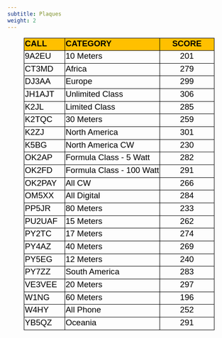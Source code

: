 ```yaml
---
subtitle: Plaques
weight: 2
---
```


<div align="center">
	<table border="0" cellpadding="0" cellspacing="0" width="429" style="border-collapse:
 collapse;width:322pt">
		<colgroup>
			<col width="92" style="width: 69pt">
			<col width="206" style="width: 155pt">
			<col width="131" style="width: 98pt">
		</colgroup>
		<tr height="25" style="height:19.05pt">
			<td height="25" align="left" width="92" style="height: 19.05pt; width: 69pt; font-size: 14.0pt; font-weight: 700; color: black; font-style: normal; text-decoration: none; font-family: Calibri, sans-serif; text-align: general; vertical-align: bottom; white-space: nowrap; border-left: 1.0pt solid windowtext; border-right: .5pt solid windowtext; border-top: 1.0pt solid windowtext; border-bottom: .5pt solid windowtext; padding-left: 1px; padding-right: 1px; padding-top: 1px; background: #FFC000">
			CALL</td>
			<td align="left" width="206" style="width: 155pt; font-size: 14.0pt; font-weight: 700; color: black; font-style: normal; text-decoration: none; font-family: Calibri, sans-serif; text-align: general; vertical-align: bottom; white-space: nowrap; border-left: medium none; border-right: .5pt solid windowtext; border-top: 1.0pt solid windowtext; border-bottom: .5pt solid windowtext; padding-left: 1px; padding-right: 1px; padding-top: 1px; background: #FFC000">
			CATEGORY</td>
			<td width="131" style="width: 98pt; font-size: 14.0pt; font-weight: 700; text-align: center; color: black; font-style: normal; text-decoration: none; font-family: Calibri, sans-serif; vertical-align: bottom; white-space: nowrap; border-left: medium none; border-right: 1.0pt solid windowtext; border-top: 1.0pt solid windowtext; border-bottom: .5pt solid windowtext; padding-left: 1px; padding-right: 1px; padding-top: 1px; background: #FFC000">
			SCORE</td>
		</tr>
		<tr height="25" style="height:19.05pt">
			<td height="25" align="left" style="height: 19.05pt; font-size: 14.0pt; color: black; font-weight: 400; font-style: normal; text-decoration: none; font-family: Calibri, sans-serif; text-align: general; vertical-align: bottom; white-space: nowrap; border-left: 1.0pt solid windowtext; border-right: .5pt solid windowtext; border-top: medium none; border-bottom: .5pt solid windowtext; padding-left: 1px; padding-right: 1px; padding-top: 1px">
			9A2EU</td>
			<td align="left" style="font-size: 14.0pt; color: black; font-weight: 400; font-style: normal; text-decoration: none; font-family: Calibri, sans-serif; text-align: general; vertical-align: bottom; white-space: nowrap; border-left: medium none; border-right: .5pt solid windowtext; border-top: medium none; border-bottom: .5pt solid windowtext; padding-left: 1px; padding-right: 1px; padding-top: 1px">
			10 Meters</td>
			<td style="font-size: 14.0pt; text-align: center; color: black; font-weight: 400; font-style: normal; text-decoration: none; font-family: Calibri, sans-serif; vertical-align: bottom; white-space: nowrap; border-left: medium none; border-right: 1.0pt solid windowtext; border-top: medium none; border-bottom: .5pt solid windowtext; padding-left: 1px; padding-right: 1px; padding-top: 1px">
			201</td>
		</tr>
		<tr height="25" style="height:19.05pt">
			<td height="25" align="left" style="height: 19.05pt; font-size: 14.0pt; color: black; font-weight: 400; font-style: normal; text-decoration: none; font-family: Calibri, sans-serif; text-align: general; vertical-align: bottom; white-space: nowrap; border-left: 1.0pt solid windowtext; border-right: .5pt solid windowtext; border-top: medium none; border-bottom: .5pt solid windowtext; padding-left: 1px; padding-right: 1px; padding-top: 1px">
			CT3MD</td>
			<td align="left" style="font-size: 14.0pt; color: black; font-weight: 400; font-style: normal; text-decoration: none; font-family: Calibri, sans-serif; text-align: general; vertical-align: bottom; white-space: nowrap; border-left: medium none; border-right: .5pt solid windowtext; border-top: medium none; border-bottom: .5pt solid windowtext; padding-left: 1px; padding-right: 1px; padding-top: 1px">
			Africa</td>
			<td style="font-size: 14.0pt; text-align: center; color: black; font-weight: 400; font-style: normal; text-decoration: none; font-family: Calibri, sans-serif; vertical-align: bottom; white-space: nowrap; border-left: medium none; border-right: 1.0pt solid windowtext; border-top: medium none; border-bottom: .5pt solid windowtext; padding-left: 1px; padding-right: 1px; padding-top: 1px">
			279</td>
		</tr>
		<tr height="25" style="height:19.05pt">
			<td height="25" align="left" style="height: 19.05pt; font-size: 14.0pt; color: black; font-weight: 400; font-style: normal; text-decoration: none; font-family: Calibri, sans-serif; text-align: general; vertical-align: bottom; white-space: nowrap; border-left: 1.0pt solid windowtext; border-right: .5pt solid windowtext; border-top: medium none; border-bottom: .5pt solid windowtext; padding-left: 1px; padding-right: 1px; padding-top: 1px">
			DJ3AA</td>
			<td align="left" style="font-size: 14.0pt; color: black; font-weight: 400; font-style: normal; text-decoration: none; font-family: Calibri, sans-serif; text-align: general; vertical-align: bottom; white-space: nowrap; border-left: medium none; border-right: .5pt solid windowtext; border-top: medium none; border-bottom: .5pt solid windowtext; padding-left: 1px; padding-right: 1px; padding-top: 1px">
			Europe</td>
			<td style="font-size: 14.0pt; text-align: center; color: black; font-weight: 400; font-style: normal; text-decoration: none; font-family: Calibri, sans-serif; vertical-align: bottom; white-space: nowrap; border-left: medium none; border-right: 1.0pt solid windowtext; border-top: medium none; border-bottom: .5pt solid windowtext; padding-left: 1px; padding-right: 1px; padding-top: 1px">
			299</td>
		</tr>
		<tr height="25" style="height:19.05pt">
			<td height="25" align="left" style="height: 19.05pt; font-size: 14.0pt; color: black; font-weight: 400; font-style: normal; text-decoration: none; font-family: Calibri, sans-serif; text-align: general; vertical-align: bottom; white-space: nowrap; border-left: 1.0pt solid windowtext; border-right: .5pt solid windowtext; border-top: medium none; border-bottom: .5pt solid windowtext; padding-left: 1px; padding-right: 1px; padding-top: 1px">
			JH1AJT</td>
			<td align="left" style="font-size: 14.0pt; color: black; font-weight: 400; font-style: normal; text-decoration: none; font-family: Calibri, sans-serif; text-align: general; vertical-align: bottom; white-space: nowrap; border-left: medium none; border-right: .5pt solid windowtext; border-top: medium none; border-bottom: .5pt solid windowtext; padding-left: 1px; padding-right: 1px; padding-top: 1px">
			Unlimited Class</td>
			<td style="font-size: 14.0pt; text-align: center; color: black; font-weight: 400; font-style: normal; text-decoration: none; font-family: Calibri, sans-serif; vertical-align: bottom; white-space: nowrap; border-left: medium none; border-right: 1.0pt solid windowtext; border-top: medium none; border-bottom: .5pt solid windowtext; padding-left: 1px; padding-right: 1px; padding-top: 1px">
			306</td>
		</tr>
		<tr height="25" style="height:19.05pt">
			<td height="25" align="left" style="height: 19.05pt; font-size: 14.0pt; color: black; font-weight: 400; font-style: normal; text-decoration: none; font-family: Calibri, sans-serif; text-align: general; vertical-align: bottom; white-space: nowrap; border-left: 1.0pt solid windowtext; border-right: .5pt solid windowtext; border-top: medium none; border-bottom: .5pt solid windowtext; padding-left: 1px; padding-right: 1px; padding-top: 1px">
			K2JL</td>
			<td align="left" style="font-size: 14.0pt; color: black; font-weight: 400; font-style: normal; text-decoration: none; font-family: Calibri, sans-serif; text-align: general; vertical-align: bottom; white-space: nowrap; border-left: medium none; border-right: .5pt solid windowtext; border-top: medium none; border-bottom: .5pt solid windowtext; padding-left: 1px; padding-right: 1px; padding-top: 1px">
			Limited Class</td>
			<td style="font-size: 14.0pt; text-align: center; color: black; font-weight: 400; font-style: normal; text-decoration: none; font-family: Calibri, sans-serif; vertical-align: bottom; white-space: nowrap; border-left: medium none; border-right: 1.0pt solid windowtext; border-top: medium none; border-bottom: .5pt solid windowtext; padding-left: 1px; padding-right: 1px; padding-top: 1px">
			285</td>
		</tr>
		<tr height="25" style="height:19.05pt">
			<td height="25" align="left" style="height: 19.05pt; font-size: 14.0pt; color: black; font-weight: 400; font-style: normal; text-decoration: none; font-family: Calibri, sans-serif; text-align: general; vertical-align: bottom; white-space: nowrap; border-left: 1.0pt solid windowtext; border-right: .5pt solid windowtext; border-top: medium none; border-bottom: .5pt solid windowtext; padding-left: 1px; padding-right: 1px; padding-top: 1px">
			K2TQC</td>
			<td align="left" style="font-size: 14.0pt; color: black; font-weight: 400; font-style: normal; text-decoration: none; font-family: Calibri, sans-serif; text-align: general; vertical-align: bottom; white-space: nowrap; border-left: medium none; border-right: .5pt solid windowtext; border-top: medium none; border-bottom: .5pt solid windowtext; padding-left: 1px; padding-right: 1px; padding-top: 1px">
			30 Meters</td>
			<td style="font-size: 14.0pt; text-align: center; color: black; font-weight: 400; font-style: normal; text-decoration: none; font-family: Calibri, sans-serif; vertical-align: bottom; white-space: nowrap; border-left: medium none; border-right: 1.0pt solid windowtext; border-top: medium none; border-bottom: .5pt solid windowtext; padding-left: 1px; padding-right: 1px; padding-top: 1px">
			259</td>
		</tr>
		<tr height="25" style="height:19.05pt">
			<td height="25" align="left" style="height: 19.05pt; font-size: 14.0pt; color: black; font-weight: 400; font-style: normal; text-decoration: none; font-family: Calibri, sans-serif; text-align: general; vertical-align: bottom; white-space: nowrap; border-left: 1.0pt solid windowtext; border-right: .5pt solid windowtext; border-top: medium none; border-bottom: .5pt solid windowtext; padding-left: 1px; padding-right: 1px; padding-top: 1px">
			K2ZJ</td>
			<td align="left" style="font-size: 14.0pt; color: black; font-weight: 400; font-style: normal; text-decoration: none; font-family: Calibri, sans-serif; text-align: general; vertical-align: bottom; white-space: nowrap; border-left: medium none; border-right: .5pt solid windowtext; border-top: medium none; border-bottom: .5pt solid windowtext; padding-left: 1px; padding-right: 1px; padding-top: 1px">
			North America</td>
			<td style="font-size: 14.0pt; text-align: center; color: black; font-weight: 400; font-style: normal; text-decoration: none; font-family: Calibri, sans-serif; vertical-align: bottom; white-space: nowrap; border-left: medium none; border-right: 1.0pt solid windowtext; border-top: medium none; border-bottom: .5pt solid windowtext; padding-left: 1px; padding-right: 1px; padding-top: 1px">
			301</td>
		</tr>
		<tr height="25" style="height:19.05pt">
			<td height="25" align="left" style="height: 19.05pt; font-size: 14.0pt; color: black; font-weight: 400; font-style: normal; text-decoration: none; font-family: Calibri, sans-serif; text-align: general; vertical-align: bottom; white-space: nowrap; border-left: 1.0pt solid windowtext; border-right: .5pt solid windowtext; border-top: medium none; border-bottom: .5pt solid windowtext; padding-left: 1px; padding-right: 1px; padding-top: 1px">
			K5BG</td>
			<td align="left" style="font-size: 14.0pt; color: black; font-weight: 400; font-style: normal; text-decoration: none; font-family: Calibri, sans-serif; text-align: general; vertical-align: bottom; white-space: nowrap; border-left: medium none; border-right: .5pt solid windowtext; border-top: medium none; border-bottom: .5pt solid windowtext; padding-left: 1px; padding-right: 1px; padding-top: 1px">
			North America CW</td>
			<td style="font-size: 14.0pt; text-align: center; color: black; font-weight: 400; font-style: normal; text-decoration: none; font-family: Calibri, sans-serif; vertical-align: bottom; white-space: nowrap; border-left: medium none; border-right: 1.0pt solid windowtext; border-top: medium none; border-bottom: .5pt solid windowtext; padding-left: 1px; padding-right: 1px; padding-top: 1px">
			230</td>
		</tr>
		<tr height="25" style="height:19.05pt">
			<td height="25" align="left" style="height: 19.05pt; font-size: 14.0pt; color: black; font-weight: 400; font-style: normal; text-decoration: none; font-family: Calibri, sans-serif; text-align: general; vertical-align: bottom; white-space: nowrap; border-left: 1.0pt solid windowtext; border-right: .5pt solid windowtext; border-top: medium none; border-bottom: .5pt solid windowtext; padding-left: 1px; padding-right: 1px; padding-top: 1px">
			OK2AP</td>
			<td align="left" style="font-size: 14.0pt; color: black; font-weight: 400; font-style: normal; text-decoration: none; font-family: Calibri, sans-serif; text-align: general; vertical-align: bottom; white-space: nowrap; border-left: medium none; border-right: .5pt solid windowtext; border-top: medium none; border-bottom: .5pt solid windowtext; padding-left: 1px; padding-right: 1px; padding-top: 1px">
			Formula Class - 5 Watt</td>
			<td style="font-size: 14.0pt; text-align: center; color: black; font-weight: 400; font-style: normal; text-decoration: none; font-family: Calibri, sans-serif; vertical-align: bottom; white-space: nowrap; border-left: medium none; border-right: 1.0pt solid windowtext; border-top: medium none; border-bottom: .5pt solid windowtext; padding-left: 1px; padding-right: 1px; padding-top: 1px">
			282</td>
		</tr>
		<tr height="25" style="height:19.05pt">
			<td height="25" align="left" style="height: 19.05pt; font-size: 14.0pt; color: black; font-weight: 400; font-style: normal; text-decoration: none; font-family: Calibri, sans-serif; text-align: general; vertical-align: bottom; white-space: nowrap; border-left: 1.0pt solid windowtext; border-right: .5pt solid windowtext; border-top: medium none; border-bottom: .5pt solid windowtext; padding-left: 1px; padding-right: 1px; padding-top: 1px">
			OK2FD</td>
			<td align="left" style="font-size: 14.0pt; color: black; font-weight: 400; font-style: normal; text-decoration: none; font-family: Calibri, sans-serif; text-align: general; vertical-align: bottom; white-space: nowrap; border-left: medium none; border-right: .5pt solid windowtext; border-top: medium none; border-bottom: .5pt solid windowtext; padding-left: 1px; padding-right: 1px; padding-top: 1px">
			Formula Class - 100 Watt</td>
			<td style="font-size: 14.0pt; text-align: center; color: black; font-weight: 400; font-style: normal; text-decoration: none; font-family: Calibri, sans-serif; vertical-align: bottom; white-space: nowrap; border-left: medium none; border-right: 1.0pt solid windowtext; border-top: medium none; border-bottom: .5pt solid windowtext; padding-left: 1px; padding-right: 1px; padding-top: 1px">
			291</td>
		</tr>
		<tr height="25" style="height:19.05pt">
			<td height="25" align="left" style="height: 19.05pt; font-size: 14.0pt; color: black; font-weight: 400; font-style: normal; text-decoration: none; font-family: Calibri, sans-serif; text-align: general; vertical-align: bottom; white-space: nowrap; border-left: 1.0pt solid windowtext; border-right: .5pt solid windowtext; border-top: medium none; border-bottom: .5pt solid windowtext; padding-left: 1px; padding-right: 1px; padding-top: 1px">
			OK2PAY</td>
			<td align="left" style="font-size: 14.0pt; color: black; font-weight: 400; font-style: normal; text-decoration: none; font-family: Calibri, sans-serif; text-align: general; vertical-align: bottom; white-space: nowrap; border-left: medium none; border-right: .5pt solid windowtext; border-top: medium none; border-bottom: .5pt solid windowtext; padding-left: 1px; padding-right: 1px; padding-top: 1px">
			All CW</td>
			<td style="font-size: 14.0pt; text-align: center; color: black; font-weight: 400; font-style: normal; text-decoration: none; font-family: Calibri, sans-serif; vertical-align: bottom; white-space: nowrap; border-left: medium none; border-right: 1.0pt solid windowtext; border-top: medium none; border-bottom: .5pt solid windowtext; padding-left: 1px; padding-right: 1px; padding-top: 1px">
			266</td>
		</tr>
		<tr height="25" style="height:19.05pt">
			<td height="25" align="left" style="height: 19.05pt; font-size: 14.0pt; color: black; font-weight: 400; font-style: normal; text-decoration: none; font-family: Calibri, sans-serif; text-align: general; vertical-align: bottom; white-space: nowrap; border-left: 1.0pt solid windowtext; border-right: .5pt solid windowtext; border-top: medium none; border-bottom: .5pt solid windowtext; padding-left: 1px; padding-right: 1px; padding-top: 1px">
			OM5XX</td>
			<td align="left" style="font-size: 14.0pt; color: black; font-weight: 400; font-style: normal; text-decoration: none; font-family: Calibri, sans-serif; text-align: general; vertical-align: bottom; white-space: nowrap; border-left: medium none; border-right: .5pt solid windowtext; border-top: medium none; border-bottom: .5pt solid windowtext; padding-left: 1px; padding-right: 1px; padding-top: 1px">
			All Digital</td>
			<td style="font-size: 14.0pt; text-align: center; color: black; font-weight: 400; font-style: normal; text-decoration: none; font-family: Calibri, sans-serif; vertical-align: bottom; white-space: nowrap; border-left: medium none; border-right: 1.0pt solid windowtext; border-top: medium none; border-bottom: .5pt solid windowtext; padding-left: 1px; padding-right: 1px; padding-top: 1px">
			284</td>
		</tr>
		<tr height="25" style="height:19.05pt">
			<td height="25" align="left" style="height: 19.05pt; font-size: 14.0pt; color: black; font-weight: 400; font-style: normal; text-decoration: none; font-family: Calibri, sans-serif; text-align: general; vertical-align: bottom; white-space: nowrap; border-left: 1.0pt solid windowtext; border-right: .5pt solid windowtext; border-top: medium none; border-bottom: .5pt solid windowtext; padding-left: 1px; padding-right: 1px; padding-top: 1px">
			PP5JR</td>
			<td align="left" style="font-size: 14.0pt; color: black; font-weight: 400; font-style: normal; text-decoration: none; font-family: Calibri, sans-serif; text-align: general; vertical-align: bottom; white-space: nowrap; border-left: medium none; border-right: .5pt solid windowtext; border-top: medium none; border-bottom: .5pt solid windowtext; padding-left: 1px; padding-right: 1px; padding-top: 1px">
			80 Meters</td>
			<td style="font-size: 14.0pt; text-align: center; color: black; font-weight: 400; font-style: normal; text-decoration: none; font-family: Calibri, sans-serif; vertical-align: bottom; white-space: nowrap; border-left: medium none; border-right: 1.0pt solid windowtext; border-top: medium none; border-bottom: .5pt solid windowtext; padding-left: 1px; padding-right: 1px; padding-top: 1px">
			233</td>
		</tr>
		<tr height="25" style="height:19.05pt">
			<td height="25" align="left" style="height: 19.05pt; font-size: 14.0pt; color: black; font-weight: 400; font-style: normal; text-decoration: none; font-family: Calibri, sans-serif; text-align: general; vertical-align: bottom; white-space: nowrap; border-left: 1.0pt solid windowtext; border-right: .5pt solid windowtext; border-top: medium none; border-bottom: .5pt solid windowtext; padding-left: 1px; padding-right: 1px; padding-top: 1px">
			PU2UAF</td>
			<td align="left" style="font-size: 14.0pt; color: black; font-weight: 400; font-style: normal; text-decoration: none; font-family: Calibri, sans-serif; text-align: general; vertical-align: bottom; white-space: nowrap; border-left: medium none; border-right: .5pt solid windowtext; border-top: medium none; border-bottom: .5pt solid windowtext; padding-left: 1px; padding-right: 1px; padding-top: 1px">
			15 Meters</td>
			<td style="font-size: 14.0pt; text-align: center; color: black; font-weight: 400; font-style: normal; text-decoration: none; font-family: Calibri, sans-serif; vertical-align: bottom; white-space: nowrap; border-left: medium none; border-right: 1.0pt solid windowtext; border-top: medium none; border-bottom: .5pt solid windowtext; padding-left: 1px; padding-right: 1px; padding-top: 1px">
			262</td>
		</tr>
		<tr height="25" style="height:19.05pt">
			<td height="25" align="left" style="height: 19.05pt; font-size: 14.0pt; color: black; font-weight: 400; font-style: normal; text-decoration: none; font-family: Calibri, sans-serif; text-align: general; vertical-align: bottom; white-space: nowrap; border-left: 1.0pt solid windowtext; border-right: .5pt solid windowtext; border-top: medium none; border-bottom: .5pt solid windowtext; padding-left: 1px; padding-right: 1px; padding-top: 1px">
			PY2TC</td>
			<td align="left" style="font-size: 14.0pt; color: black; font-weight: 400; font-style: normal; text-decoration: none; font-family: Calibri, sans-serif; text-align: general; vertical-align: bottom; white-space: nowrap; border-left: medium none; border-right: .5pt solid windowtext; border-top: medium none; border-bottom: .5pt solid windowtext; padding-left: 1px; padding-right: 1px; padding-top: 1px">
			17 Meters</td>
			<td style="font-size: 14.0pt; text-align: center; color: black; font-weight: 400; font-style: normal; text-decoration: none; font-family: Calibri, sans-serif; vertical-align: bottom; white-space: nowrap; border-left: medium none; border-right: 1.0pt solid windowtext; border-top: medium none; border-bottom: .5pt solid windowtext; padding-left: 1px; padding-right: 1px; padding-top: 1px">
			274</td>
		</tr>
		<tr height="25" style="height:19.05pt">
			<td height="25" align="left" style="height: 19.05pt; font-size: 14.0pt; color: black; font-weight: 400; font-style: normal; text-decoration: none; font-family: Calibri, sans-serif; text-align: general; vertical-align: bottom; white-space: nowrap; border-left: 1.0pt solid windowtext; border-right: .5pt solid windowtext; border-top: medium none; border-bottom: .5pt solid windowtext; padding-left: 1px; padding-right: 1px; padding-top: 1px">
			PY4AZ</td>
			<td align="left" style="font-size: 14.0pt; color: black; font-weight: 400; font-style: normal; text-decoration: none; font-family: Calibri, sans-serif; text-align: general; vertical-align: bottom; white-space: nowrap; border-left: medium none; border-right: .5pt solid windowtext; border-top: medium none; border-bottom: .5pt solid windowtext; padding-left: 1px; padding-right: 1px; padding-top: 1px">
			40 Meters</td>
			<td style="font-size: 14.0pt; text-align: center; color: black; font-weight: 400; font-style: normal; text-decoration: none; font-family: Calibri, sans-serif; vertical-align: bottom; white-space: nowrap; border-left: medium none; border-right: 1.0pt solid windowtext; border-top: medium none; border-bottom: .5pt solid windowtext; padding-left: 1px; padding-right: 1px; padding-top: 1px">
			269</td>
		</tr>
		<tr height="25" style="height:19.05pt">
			<td height="25" align="left" style="height: 19.05pt; font-size: 14.0pt; color: black; font-weight: 400; font-style: normal; text-decoration: none; font-family: Calibri, sans-serif; text-align: general; vertical-align: bottom; white-space: nowrap; border-left: 1.0pt solid windowtext; border-right: .5pt solid windowtext; border-top: medium none; border-bottom: .5pt solid windowtext; padding-left: 1px; padding-right: 1px; padding-top: 1px">
			PY5EG</td>
			<td align="left" style="font-size: 14.0pt; color: black; font-weight: 400; font-style: normal; text-decoration: none; font-family: Calibri, sans-serif; text-align: general; vertical-align: bottom; white-space: nowrap; border-left: medium none; border-right: .5pt solid windowtext; border-top: medium none; border-bottom: .5pt solid windowtext; padding-left: 1px; padding-right: 1px; padding-top: 1px">
			12 Meters</td>
			<td style="font-size: 14.0pt; text-align: center; color: black; font-weight: 400; font-style: normal; text-decoration: none; font-family: Calibri, sans-serif; vertical-align: bottom; white-space: nowrap; border-left: medium none; border-right: 1.0pt solid windowtext; border-top: medium none; border-bottom: .5pt solid windowtext; padding-left: 1px; padding-right: 1px; padding-top: 1px">
			240</td>
		</tr>
		<tr height="25" style="height:19.05pt">
			<td height="25" align="left" style="height: 19.05pt; font-size: 14.0pt; color: black; font-weight: 400; font-style: normal; text-decoration: none; font-family: Calibri, sans-serif; text-align: general; vertical-align: bottom; white-space: nowrap; border-left: 1.0pt solid windowtext; border-right: .5pt solid windowtext; border-top: medium none; border-bottom: .5pt solid windowtext; padding-left: 1px; padding-right: 1px; padding-top: 1px">
			PY7ZZ</td>
			<td align="left" style="font-size: 14.0pt; color: black; font-weight: 400; font-style: normal; text-decoration: none; font-family: Calibri, sans-serif; text-align: general; vertical-align: bottom; white-space: nowrap; border-left: medium none; border-right: .5pt solid windowtext; border-top: medium none; border-bottom: .5pt solid windowtext; padding-left: 1px; padding-right: 1px; padding-top: 1px">
			South America</td>
			<td style="font-size: 14.0pt; text-align: center; color: black; font-weight: 400; font-style: normal; text-decoration: none; font-family: Calibri, sans-serif; vertical-align: bottom; white-space: nowrap; border-left: medium none; border-right: 1.0pt solid windowtext; border-top: medium none; border-bottom: .5pt solid windowtext; padding-left: 1px; padding-right: 1px; padding-top: 1px">
			283</td>
		</tr>
		<tr height="25" style="height:19.05pt">
			<td height="25" align="left" style="height: 19.05pt; font-size: 14.0pt; color: black; font-weight: 400; font-style: normal; text-decoration: none; font-family: Calibri, sans-serif; text-align: general; vertical-align: bottom; white-space: nowrap; border-left: 1.0pt solid windowtext; border-right: .5pt solid windowtext; border-top: medium none; border-bottom: .5pt solid windowtext; padding-left: 1px; padding-right: 1px; padding-top: 1px">
			VE3VEE</td>
			<td align="left" style="font-size: 14.0pt; color: black; font-weight: 400; font-style: normal; text-decoration: none; font-family: Calibri, sans-serif; text-align: general; vertical-align: bottom; white-space: nowrap; border-left: medium none; border-right: .5pt solid windowtext; border-top: medium none; border-bottom: .5pt solid windowtext; padding-left: 1px; padding-right: 1px; padding-top: 1px">
			20 Meters</td>
			<td style="font-size: 14.0pt; text-align: center; color: black; font-weight: 400; font-style: normal; text-decoration: none; font-family: Calibri, sans-serif; vertical-align: bottom; white-space: nowrap; border-left: medium none; border-right: 1.0pt solid windowtext; border-top: medium none; border-bottom: .5pt solid windowtext; padding-left: 1px; padding-right: 1px; padding-top: 1px">
			297</td>
		</tr>
		<tr height="25" style="height:19.05pt">
			<td height="25" align="left" style="height: 19.05pt; font-size: 14.0pt; color: black; font-weight: 400; font-style: normal; text-decoration: none; font-family: Calibri, sans-serif; text-align: general; vertical-align: bottom; white-space: nowrap; border-left: 1.0pt solid windowtext; border-right: .5pt solid windowtext; border-top: medium none; border-bottom: .5pt solid windowtext; padding-left: 1px; padding-right: 1px; padding-top: 1px">
			W1NG</td>
			<td align="left" style="font-size: 14.0pt; color: black; font-weight: 400; font-style: normal; text-decoration: none; font-family: Calibri, sans-serif; text-align: general; vertical-align: bottom; white-space: nowrap; border-left: medium none; border-right: .5pt solid windowtext; border-top: medium none; border-bottom: .5pt solid windowtext; padding-left: 1px; padding-right: 1px; padding-top: 1px">
			60 Meters</td>
			<td style="font-size: 14.0pt; text-align: center; color: black; font-weight: 400; font-style: normal; text-decoration: none; font-family: Calibri, sans-serif; vertical-align: bottom; white-space: nowrap; border-left: medium none; border-right: 1.0pt solid windowtext; border-top: medium none; border-bottom: .5pt solid windowtext; padding-left: 1px; padding-right: 1px; padding-top: 1px">
			196</td>
		</tr>
		<tr height="25" style="height:19.05pt">
			<td height="25" align="left" style="height: 19.05pt; font-size: 14.0pt; color: black; font-weight: 400; font-style: normal; text-decoration: none; font-family: Calibri, sans-serif; text-align: general; vertical-align: bottom; white-space: nowrap; border-left: 1.0pt solid windowtext; border-right: .5pt solid windowtext; border-top: medium none; border-bottom: .5pt solid windowtext; padding-left: 1px; padding-right: 1px; padding-top: 1px">
			W4HY</td>
			<td align="left" style="font-size: 14.0pt; color: black; font-weight: 400; font-style: normal; text-decoration: none; font-family: Calibri, sans-serif; text-align: general; vertical-align: bottom; white-space: nowrap; border-left: medium none; border-right: .5pt solid windowtext; border-top: medium none; border-bottom: .5pt solid windowtext; padding-left: 1px; padding-right: 1px; padding-top: 1px">
			All Phone</td>
			<td style="font-size: 14.0pt; text-align: center; color: black; font-weight: 400; font-style: normal; text-decoration: none; font-family: Calibri, sans-serif; vertical-align: bottom; white-space: nowrap; border-left: medium none; border-right: 1.0pt solid windowtext; border-top: medium none; border-bottom: .5pt solid windowtext; padding-left: 1px; padding-right: 1px; padding-top: 1px">
			252</td>
		</tr>
		<tr height="26" style="height:19.7pt">
			<td height="26" align="left" style="height: 19.7pt; font-size: 14.0pt; color: black; font-weight: 400; font-style: normal; text-decoration: none; font-family: Calibri, sans-serif; text-align: general; vertical-align: bottom; white-space: nowrap; border-left: 1.0pt solid windowtext; border-right: .5pt solid windowtext; border-top: medium none; border-bottom: 1.0pt solid windowtext; padding-left: 1px; padding-right: 1px; padding-top: 1px">
			YB5QZ</td>
			<td align="left" style="font-size: 14.0pt; color: black; font-weight: 400; font-style: normal; text-decoration: none; font-family: Calibri, sans-serif; text-align: general; vertical-align: bottom; white-space: nowrap; border-left: medium none; border-right: .5pt solid windowtext; border-top: medium none; border-bottom: 1.0pt solid windowtext; padding-left: 1px; padding-right: 1px; padding-top: 1px">
			Oceania</td>
			<td style="font-size: 14.0pt; text-align: center; color: black; font-weight: 400; font-style: normal; text-decoration: none; font-family: Calibri, sans-serif; vertical-align: bottom; white-space: nowrap; border-left: medium none; border-right: 1.0pt solid windowtext; border-top: medium none; border-bottom: 1.0pt solid windowtext; padding-left: 1px; padding-right: 1px; padding-top: 1px">
			291</td>
		</tr>
	</table>
</div>

</div>
